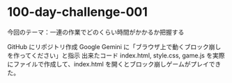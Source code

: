 # 100-day-challenge-001

今回のテーマ：一連の作業でどのくらい時間がかかるか把握する

GitHub にリポジトリ作成
Google Gemini に「ブラウザ上で動くブロック崩しを作ってください」と指示
出来たコード index.html, style.css, game.js を実際にファイルで作成して、index.html を開くとブロック崩しゲームがプレイできた。
